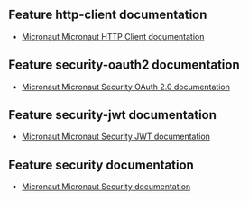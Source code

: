 ## Feature http-client documentation

- [Micronaut Micronaut HTTP Client documentation](https://docs.micronaut.io/latest/guide/index.html#httpClient)

## Feature security-oauth2 documentation

- [Micronaut Micronaut Security OAuth 2.0 documentation](https://micronaut-projects.github.io/micronaut-security/latest/guide/index.html#oauth)

## Feature security-jwt documentation

- [Micronaut Micronaut Security JWT documentation](https://micronaut-projects.github.io/micronaut-security/latest/guide/index.html)

## Feature security documentation

- [Micronaut Micronaut Security documentation](https://micronaut-projects.github.io/micronaut-security/latest/guide/index.html)

